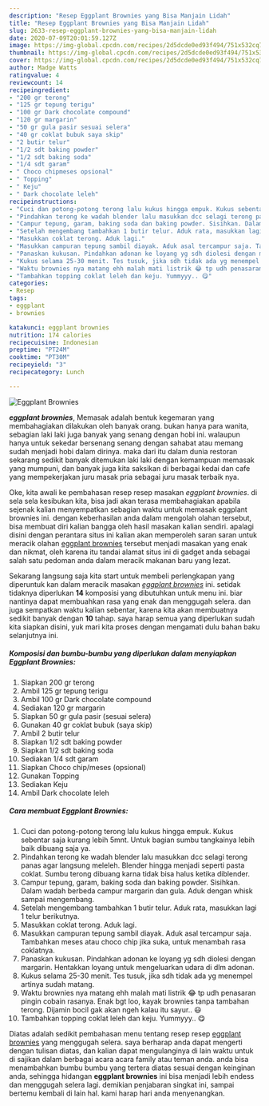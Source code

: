 ```yaml
---
description: "Resep Eggplant Brownies yang Bisa Manjain Lidah"
title: "Resep Eggplant Brownies yang Bisa Manjain Lidah"
slug: 2633-resep-eggplant-brownies-yang-bisa-manjain-lidah
date: 2020-07-09T20:01:59.127Z
image: https://img-global.cpcdn.com/recipes/2d5dcde0ed93f494/751x532cq70/eggplant-brownies-foto-resep-utama.jpg
thumbnail: https://img-global.cpcdn.com/recipes/2d5dcde0ed93f494/751x532cq70/eggplant-brownies-foto-resep-utama.jpg
cover: https://img-global.cpcdn.com/recipes/2d5dcde0ed93f494/751x532cq70/eggplant-brownies-foto-resep-utama.jpg
author: Madge Watts
ratingvalue: 4
reviewcount: 14
recipeingredient:
- "200 gr terong"
- "125 gr tepung terigu"
- "100 gr Dark chocolate compound"
- "120 gr margarin"
- "50 gr gula pasir sesuai selera"
- "40 gr coklat bubuk saya skip"
- "2 butir telur"
- "1/2 sdt baking powder"
- "1/2 sdt baking soda"
- "1/4 sdt garam"
- " Choco chipmeses opsional"
- " Topping"
- " Keju"
- " Dark chocolate leleh"
recipeinstructions:
- "Cuci dan potong-potong terong lalu kukus hingga empuk. Kukus sebentar saja kurang lebih 5mnt. Untuk bagian sumbu tangkainya lebih baik dibuang saja ya."
- "Pindahkan terong ke wadah blender lalu masukkan dcc selagi terong panas agar langsung meleleh. Blender hingga menjadi seperti pasta coklat. Sumbu terong dibuang karna tidak bisa halus ketika diblender."
- "Campur tepung, garam, baking soda dan baking powder. Sisihkan. Dalam wadah berbeda campur margarin dan gula. Aduk dengan whisk sampai mengembang."
- "Setelah mengembang tambahkan 1 butir telur. Aduk rata, masukkan lagi 1 telur berikutnya."
- "Masukkan coklat terong. Aduk lagi."
- "Masukkan campuran tepung sambil diayak. Aduk asal tercampur saja. Tambahkan meses atau choco chip jika suka, untuk menambah rasa coklatnya."
- "Panaskan kukusan. Pindahkan adonan ke loyang yg sdh diolesi dengan margarin. Hentakkan loyang untuk mengeluarkan udara di dlm adonan."
- "Kukus selama 25-30 menit. Tes tusuk, jika sdh tidak ada yg menempel artinya sudah matang."
- "Waktu brownies nya matang ehh malah mati listrik 😂 tp udh penasaran pingin cobain rasanya. Enak bgt loo, kayak brownies tanpa tambahan terong. Dijamin bocil gak akan ngeh kalau itu sayur.. 😃"
- "Tambahkan topping coklat leleh dan keju. Yummyyy.. 😋"
categories:
- Resep
tags:
- eggplant
- brownies

katakunci: eggplant brownies 
nutrition: 174 calories
recipecuisine: Indonesian
preptime: "PT24M"
cooktime: "PT30M"
recipeyield: "3"
recipecategory: Lunch

---
```



![Eggplant Brownies](https://img-global.cpcdn.com/recipes/2d5dcde0ed93f494/751x532cq70/eggplant-brownies-foto-resep-utama.jpg)

<b><i>eggplant brownies</i></b>, Memasak adalah bentuk kegemaran yang membahagiakan dilakukan oleh banyak orang. bukan hanya para wanita, sebagian laki laki juga banyak yang senang dengan hobi ini. walaupun hanya untuk sekedar bersenang senang dengan sahabat atau memang sudah menjadi hobi dalam dirinya. maka dari itu dalam dunia restoran sekarang sedikit banyak ditemukan laki laki dengan kemampuan memasak yang mumpuni, dan banyak juga kita saksikan di berbagai kedai dan cafe yang mempekerjakan juru masak pria sebagai juru masak terbaik nya.

Oke, kita awali ke pembahasan resep resep masakan <i>eggplant brownies</i>. di sela sela kesibukan kita, bisa jadi akan terasa membahagiakan apabila sejenak kalian menyempatkan sebagian waktu untuk memasak eggplant brownies ini. dengan keberhasilan anda dalam mengolah olahan tersebut, bisa membuat diri kalian bangga oleh hasil masakan kalian sendiri. apalagi disini dengan perantara situs ini kalian akan memperoleh saran saran untuk meracik olahan <u>eggplant brownies</u> tersebut menjadi masakan yang enak dan nikmat, oleh karena itu tandai alamat situs ini di gadget anda sebagai salah satu pedoman anda dalam meracik makanan baru yang lezat.




Sekarang langsung saja kita start untuk membeli perlengkapan yang diperuntuk kan dalam meracik masakan <u><i>eggplant brownies</i></u> ini. setidak tidaknya diperlukan <b>14</b> komposisi yang dibutuhkan untuk menu ini. biar nantinya dapat membuahkan rasa yang enak dan menggugah selera. dan juga sempatkan waktu kalian sebentar, karena kita akan membuatnya sedikit banyak dengan <b>10</b> tahap. saya harap semua yang diperlukan sudah kita siapkan disini, yuk mari kita proses dengan mengamati dulu bahan baku selanjutnya ini.

<!--inarticleads1-->

##### Komposisi dan bumbu-bumbu yang diperlukan dalam menyiapkan Eggplant Brownies:

1. Siapkan 200 gr terong
1. Ambil 125 gr tepung terigu
1. Ambil 100 gr Dark chocolate compound
1. Sediakan 120 gr margarin
1. Siapkan 50 gr gula pasir (sesuai selera)
1. Gunakan 40 gr coklat bubuk (saya skip)
1. Ambil 2 butir telur
1. Siapkan 1/2 sdt baking powder
1. Siapkan 1/2 sdt baking soda
1. Sediakan 1/4 sdt garam
1. Siapkan  Choco chip/meses (opsional)
1. Gunakan  Topping
1. Sediakan  Keju
1. Ambil  Dark chocolate leleh




<!--inarticleads2-->

##### Cara membuat Eggplant Brownies:

1. Cuci dan potong-potong terong lalu kukus hingga empuk. Kukus sebentar saja kurang lebih 5mnt. Untuk bagian sumbu tangkainya lebih baik dibuang saja ya.
1. Pindahkan terong ke wadah blender lalu masukkan dcc selagi terong panas agar langsung meleleh. Blender hingga menjadi seperti pasta coklat. Sumbu terong dibuang karna tidak bisa halus ketika diblender.
1. Campur tepung, garam, baking soda dan baking powder. Sisihkan. Dalam wadah berbeda campur margarin dan gula. Aduk dengan whisk sampai mengembang.
1. Setelah mengembang tambahkan 1 butir telur. Aduk rata, masukkan lagi 1 telur berikutnya.
1. Masukkan coklat terong. Aduk lagi.
1. Masukkan campuran tepung sambil diayak. Aduk asal tercampur saja. Tambahkan meses atau choco chip jika suka, untuk menambah rasa coklatnya.
1. Panaskan kukusan. Pindahkan adonan ke loyang yg sdh diolesi dengan margarin. Hentakkan loyang untuk mengeluarkan udara di dlm adonan.
1. Kukus selama 25-30 menit. Tes tusuk, jika sdh tidak ada yg menempel artinya sudah matang.
1. Waktu brownies nya matang ehh malah mati listrik 😂 tp udh penasaran pingin cobain rasanya. Enak bgt loo, kayak brownies tanpa tambahan terong. Dijamin bocil gak akan ngeh kalau itu sayur.. 😃
1. Tambahkan topping coklat leleh dan keju. Yummyyy.. 😋




Diatas adalah sedikit pembahasan menu tentang resep resep <u>eggplant brownies</u> yang menggugah selera. saya berharap anda dapat mengerti dengan tulisan diatas, dan kalian dapat mengulanginya di lain waktu untuk di sajikan dalam berbagai acara acara family atau teman anda. anda bisa menambahkan bumbu bumbu yang tertera diatas sesuai dengan keinginan anda, sehingga hidangan <b>eggplant brownies</b> ini bisa menjadi lebih endess dan menggugah selera lagi. demikian penjabaran singkat ini, sampai bertemu kembali di lain hal. kami harap hari anda menyenangkan.
